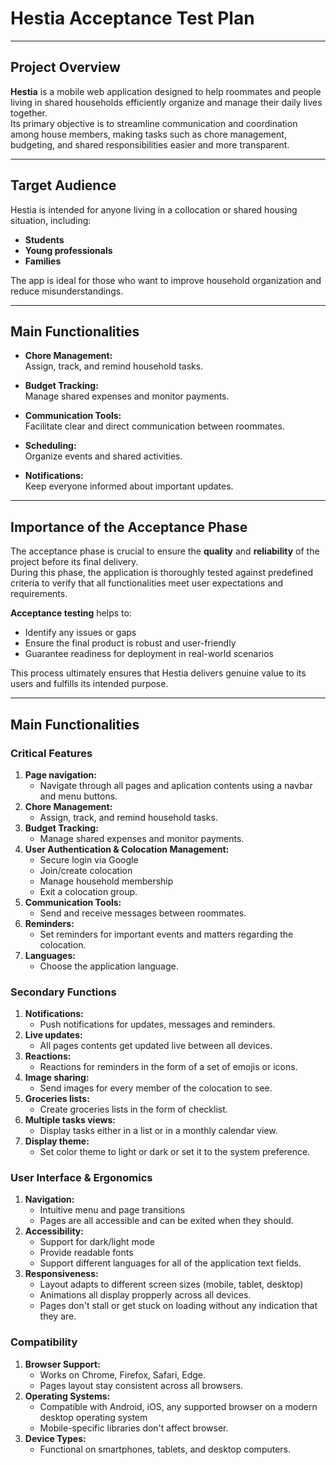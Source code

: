 # Hestia Acceptance Test Plan

---

## **Project Overview**

**Hestia** is a mobile web application designed to help roommates and people living in shared households efficiently organize and manage their daily lives together.  
Its primary objective is to streamline communication and coordination among house members, making tasks such as chore management, budgeting, and shared responsibilities easier and more transparent.

---

## **Target Audience**

Hestia is intended for anyone living in a collocation or shared housing situation, including:
- **Students**
- **Young professionals**
- **Families**

The app is ideal for those who want to improve household organization and reduce misunderstandings.

---

## **Main Functionalities**

- **Chore Management:**  
  Assign, track, and remind household tasks.

- **Budget Tracking:**  
  Manage shared expenses and monitor payments.

- **Communication Tools:**  
  Facilitate clear and direct communication between roommates.

- **Scheduling:**  
  Organize events and shared activities.

- **Notifications:**  
  Keep everyone informed about important updates.

---

## **Importance of the Acceptance Phase**

The acceptance phase is crucial to ensure the **quality** and **reliability** of the project before its final delivery.  
During this phase, the application is thoroughly tested against predefined criteria to verify that all functionalities meet user expectations and requirements.

**Acceptance testing** helps to:
- Identify any issues or gaps
- Ensure the final product is robust and user-friendly
- Guarantee readiness for deployment in real-world scenarios

This process ultimately ensures that Hestia delivers genuine value to its users and fulfills its intended purpose.

---

## **Main Functionalities**

### **Critical Features**
1. **Page navigation:**
   - Navigate through all pages and aplication contents using a navbar and menu buttons.
2. **Chore Management:**  
   - Assign, track, and remind household tasks.
3. **Budget Tracking:**  
   - Manage shared expenses and monitor payments.
4. **User Authentication & Colocation Management:**  
   - Secure login via Google
   - Join/create colocation
   - Manage household membership
   - Exit a colocation group.
5. **Communication Tools:**  
   - Send and receive messages between roommates.
6. **Reminders:**  
   - Set reminders for important events and matters regarding the colocation.
7. **Languages:**
   - Choose the application language.

### **Secondary Functions**
1. **Notifications:**
   - Push notifications for updates, messages and reminders.
2. **Live updates:**
   - All pages contents get updated live between all devices.
3. **Reactions:** 
   - Reactions for reminders in the form of a set of emojis or icons.
4. **Image sharing:**
   - Send images for every member of the colocation to see.
5. **Groceries lists:**
   - Create groceries lists in the form of checklist.
6. **Multiple tasks views:**
   - Display tasks either in a list or in a monthly calendar view.
7. **Display theme:**
   - Set color theme to light or dark or set it to the system preference.

### **User Interface & Ergonomics**
1. **Navigation:**
   - Intuitive menu and page transitions
   - Pages are all accessible and can be exited when they should.
2. **Accessibility:**
   - Support for dark/light mode
   - Provide readable fonts
   - Support different languages for all of the application text fields.
3. **Responsiveness:**
   - Layout adapts to different screen sizes (mobile, tablet, desktop)
   - Animations all display propperly across all devices.
   - Pages don't stall or get stuck on loading without any indication that they are.

### **Compatibility**
1. **Browser Support:**  
   - Works on Chrome, Firefox, Safari, Edge.
   - Pages layout stay consistent across all browsers.
2. **Operating Systems:**  
   - Compatible with Android, iOS, any supported browser on a modern desktop operating system
   - Mobile-specific libraries don't affect browser.
3. **Device Types:**  
   - Functional on smartphones, tablets, and desktop computers.
